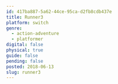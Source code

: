 ```yaml
---
id: 417ba887-5a62-44ce-95ca-d2fb8cdb437e
title: Runner3
platform: switch
genre:
  - action-adventure
  - platformer
digital: false
physical: true
guide: false
pending: false
posted: 2018-06-13
slug: runner3
---
```

